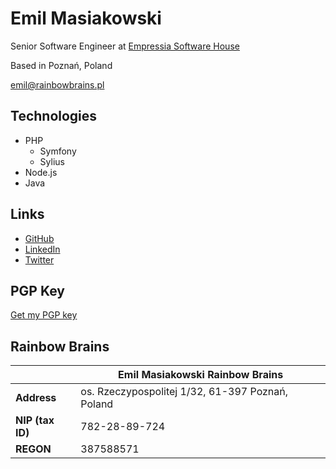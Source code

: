 # Emil Masiakowski
Senior Software Engineer at [Empressia Software House](https://empressia.co)

Based in Poznań, Poland

[emil@rainbowbrains.pl](mailto:emil@rainbowbrains.pl)

## Technologies
- PHP
    - Symfony
    - Sylius
- Node.js
- Java

## Links
- [GitHub](https://github.com/EmilMassey/)
- [LinkedIn](https://www.linkedin.com/in/emil-masiakowski-73ab2ba7/)
- [Twitter](https://twitter.com/emasiakowski)

## PGP Key
[Get my PGP key](pgp.asc)

## Rainbow Brains

|               | Emil Masiakowski Rainbow Brains |
| ------------- | ------------- |
| **Address** | os. Rzeczypospolitej 1/32, 61-397 Poznań, Poland |
| **NIP (tax ID)** | 782-28-89-724 |
| **REGON** | 387588571 |
